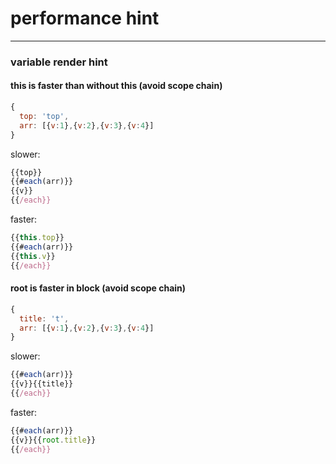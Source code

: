 # performance hint
---

### variable render hint

#### this is faster than without this (avoid scope chain)

```javascript
{
  top: 'top',
  arr: [{v:1},{v:2},{v:3},{v:4}]
}
```

slower:
```javascript
{{top}}
{{#each(arr)}}
{{v}}
{{/each}}
```

faster:
```javascript
{{this.top}}
{{#each(arr)}}
{{this.v}}
{{/each}}
```

#### root is faster in block (avoid scope chain)

```javascript
{
  title: 't',
  arr: [{v:1},{v:2},{v:3},{v:4}]
}
```

slower:
```javascript
{{#each(arr)}}
{{v}}{{title}}
{{/each}}
```

faster:
```javascript
{{#each(arr)}}
{{v}}{{root.title}}
{{/each}}
```
